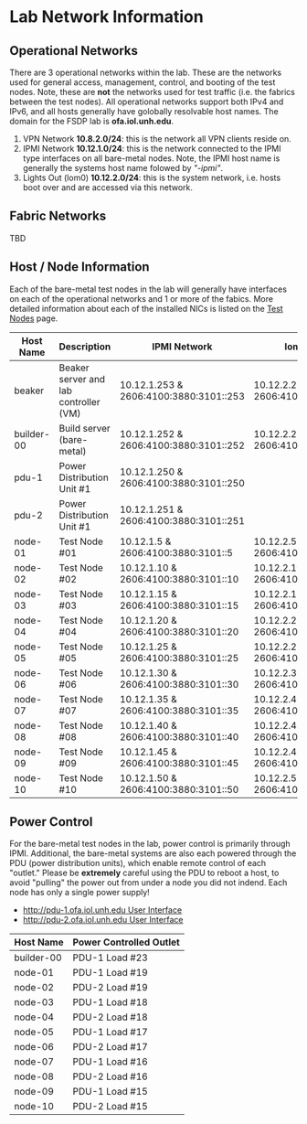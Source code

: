 # Lab Network Information

## Operational Networks

There are 3 operational networks within the lab. These are the networks used for
general access, management, control, and booting of the test nodes. Note, these
are **not** the networks used for test traffic (i.e. the fabrics between the
test nodes).  All operational networks support both IPv4 and IPv6, and all hosts
generally have golobally resolvable host names.  The domain for the FSDP lab is
**ofa.iol.unh.edu**.

1. VPN Network **10.8.2.0/24**: this is the network all VPN clients reside on.
2. IPMI Network **10.12.1.0/24**: this is the network connected to the IPMI type
interfaces on all bare-metal nodes. Note, the IPMI host name is generally the
systems host name folowed by *"-ipmi"*.
3. Lights Out (lom0) **10.12.2.0/24**: this is the system network, i.e. hosts boot
over and are accessed via this network.

## Fabric Networks

TBD

## Host / Node Information

Each of the bare-metal test nodes in the lab will generally have interfaces on
each of the operational networks and 1 or more of the fabics. More detailed
information about each of the installed NICs is listed on the
[Test Nodes](test_nodes.md) page.

| Host Name | Description | IPMI Network | lom0 Network | IB Fabric | ROCE Fabric | OPA Fabric | iWARP Fabric |
| --------- | ----------- | ------------ | ------------ | --------- | ----------- | ---------- | ------------ |
| beaker| Beaker server and lab controller (VM) | 10.12.1.253 & 2606:4100:3880:3101::253 | 10.12.2.253 & 2606:4100:3880:3102::253 | | | | |
| builder-00 | Build server (bare-metal) | 10.12.1.252 & 2606:4100:3880:3101::252 | 10.12.2.252 & 2606:4100:3880:3102::252 | | | Intel NIC | |
| pdu-1 | Power Distribution Unit #1 | 10.12.1.250 & 2606:4100:3880:3101::250 |
| pdu-2 | Power Distribution Unit #1 | 10.12.1.251 & 2606:4100:3880:3101::251 |
| node-01 | Test Node #01 | 10.12.1.5 & 2606:4100:3880:3101::5 | 10.12.2.5 & 2606:4100:3880:3102::5 | | Intel NICs | Intel NIC | |
| node-02 | Test Node #02 | 10.12.1.10 & 2606:4100:3880:3101::10 | 10.12.2.10 & 2606:4100:3880:3102::10 | | Intel NICs | Intel NIC | |
| node-03 | Test Node #03 | 10.12.1.15 & 2606:4100:3880:3101::15 | 10.12.2.15 & 2606:4100:3880:3102::15 | | Chelsio NIC | Intel NIC | |
| node-04 | Test Node #04 | 10.12.1.20 & 2606:4100:3880:3101::20 | 10.12.2.20 & 2606:4100:3880:3102::20 | | Chelsio NIC | Intel NIC | |
| node-05 | Test Node #05 | 10.12.1.25 & 2606:4100:3880:3101::25 | 10.12.2.25 & 2606:4100:3880:3102::25 | | Chelsio NIC | | |
| node-06 | Test Node #06 | 10.12.1.30 & 2606:4100:3880:3101::30 | 10.12.2.30 & 2606:4100:3880:3102::30 | | Chelsio NIC | | |
| node-07 | Test Node #07 | 10.12.1.35 & 2606:4100:3880:3101::35 | 10.12.2.45 & 2606:4100:3880:3102::35 | | | | |
| node-08 | Test Node #08 | 10.12.1.40 & 2606:4100:3880:3101::40 | 10.12.2.40 & 2606:4100:3880:3102::40 | | | | |
| node-09 | Test Node #09 | 10.12.1.45 & 2606:4100:3880:3101::45 | 10.12.2.45 & 2606:4100:3880:3102::45 | | | | |
| node-10 | Test Node #10 | 10.12.1.50 & 2606:4100:3880:3101::50 | 10.12.2.50 & 2606:4100:3880:3102::50 | | | | |

## Power Control

For the bare-metal test nodes in the lab, power control is primarily through IPMI.
Additional, the bare-metal systems are also each powered through the PDU (power
distribution units), which enable remote control of each "outlet."  Please be
**extremely** careful using the PDU to reboot a host, to avoid "pulling" the power
out from under a node you did not indend.  Each node has only a single power supply!

* [http://pdu-1.ofa.iol.unh.edu User Interface](http://pdu-1.ofa.iol.unh.edu)
* [http://pdu-2.ofa.iol.unh.edu User Interface](http://pdu-2.ofa.iol.unh.edu)

| Host Name | Power Controlled Outlet |
| --------- | ----------------------- |
| builder-00 | PDU-1 Load #23 |
| node-01 | PDU-1 Load #19 |
| node-02 | PDU-2 Load #19 |
| node-03 | PDU-1 Load #18 |
| node-04 | PDU-2 Load #18 |
| node-05 | PDU-1 Load #17 |
| node-06 | PDU-2 Load #17 |
| node-07 | PDU-1 Load #16 |
| node-08 | PDU-2 Load #16 |
| node-09 | PDU-1 Load #15 |
| node-10 | PDU-2 Load #15 |
